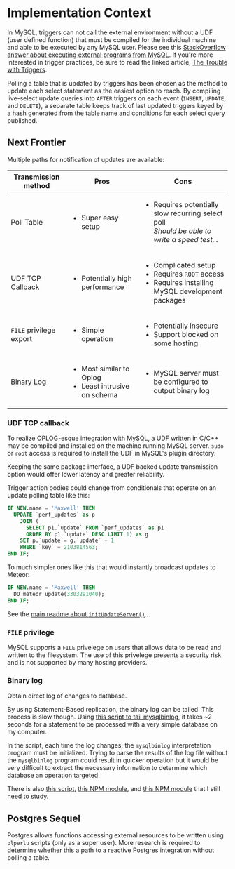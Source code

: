 # Implementation Context

In MySQL, triggers can not call the external environment without a UDF (user defined function) that must be compiled for the individual machine and able to be executed by any MySQL user. Please see this [StackOverflow answer about executing external programs from MySQL](http://stackoverflow.com/a/20439489). If you're more interested in trigger practices, be sure to read the linked article, [The Trouble with Triggers](http://www.oracle.com/technetwork/issue-archive/2008/08-sep/o58asktom-101055.html).

Polling a table that is updated by triggers has been chosen as the method to update each select statement as the easiest option to reach. By compiling live-select update queries into `AFTER` triggers on each event (`INSERT`, `UPDATE`, and `DELETE`), a separate table keeps track of last updated triggers keyed by a hash generated from the table name and conditions for each select query published.

## Next Frontier

Multiple paths for notification of updates are available:

Transmission method | Pros | Cons
--------------------|------|-------
Poll Table | <ul><li>Super easy setup</ul> | <ul><li>Requires potentially slow recurring select poll<br>*Should be able to write a speed test...*</ul>
UDF TCP Callback | <ul><li>Potentially high performance</ul> | <ul><li>Complicated setup<li>Requires `ROOT` access<li>Requires installing MySQL development packages</ul>
`FILE` privilege export | <ul><li>Simple operation</ul> | <ul><li>Potentially insecure<li>Support blocked on some hosting</ul>
Binary Log | <ul><li>Most similar to Oplog<li>Least intrusive on schema</ul> | <ul><li>MySQL server must be configured to output binary log</ul>

### UDF TCP callback

To realize OPLOG-esque integration with MySQL, a UDF written in C/C++ may be compiled and installed on the machine running MySQL server. `sudo` or `root` access is required to install the UDF in MySQL's plugin directory.

Keeping the same package interface, a UDF backed update transmission option would offer lower latency and greater reliability.

Trigger action bodies could change from conditionals that operate on an update polling table like this:

```sql
IF NEW.name = 'Maxwell' THEN
  UPDATE `perf_updates` as p
    JOIN (
      SELECT p1.`update` FROM `perf_updates` as p1
      ORDER BY p1.`update` DESC LIMIT 1) as g
    SET p.`update`= g.`update` + 1
    WHERE `key` = 2103814563;
END IF;
```

To much simpler ones like this that would instantly broadcast updates to Meteor:
```sql
IF NEW.name = 'Maxwell' THEN
  DO meteor_update(3303291040);
END IF;
```

See the [main readme about `initUpdateServer()`](https://github.com/numtel/meteor-mysql#connectioninitupdateserverport-hostname)...

### `FILE` privilege

MySQL supports a `FILE` privelege on users that allows data to be read and written to the filesystem. The use of this privelege presents a security risk and is not supported by many hosting providers.

### Binary log

Obtain direct log of changes to database.

By using Statement-Based replication, the binary log can be tailed. This process is slow though. Using [this script to tail mysqlbinlog](https://gist.github.com/petethomas/1572119), it takes ~2 seconds for a statement to be processed with a very simple database on my computer.

In the script, each time the log changes, the `mysqlbinlog` interpretation program must be initialized. Trying to parse the results of the log file without the `mysqlbinlog` program could result in quicker operation but it would be very difficult to extract the necessary information to determine which database an operation targeted.

There is also [this script](https://gist.github.com/laverdet/958588), [this NPM module](https://github.com/nevill/zongji), and [this NPM module](https://github.com/HupuInc/node-mysql-listener) that I still need to study.

## Postgres Sequel

Postgres allows functions accessing external resources to be written using `plperlu` scripts (only as a super user). More research is required to determine whether this a path to a reactive Postgres integration without polling a table.

